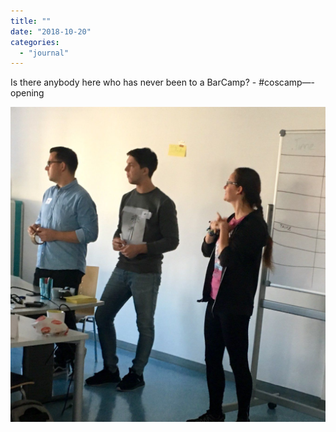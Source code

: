 ```yaml
---
title: ""
date: "2018-10-20"
categories: 
  - "journal"
---
```


Is there anybody here who has never been to a BarCamp? - #coscamp—-opening

![](images/4783420ce1.jpg)
